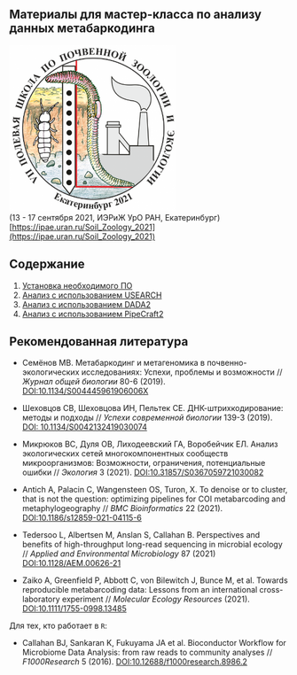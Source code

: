 ## Материалы для мастер-класса по анализу данных метабаркодинга<br/>

<img src="Images/Soil_Zoology_School_2021_logo.png" width="300" title="VII полевая школа по почвенной зоологии и экологии" /><br/>
(13 - 17 сентября 2021, ИЭРиЖ УрО РАН, Екатеринбург)<br/>
[https://ipae.uran.ru/Soil_Zoology_2021](https://ipae.uran.ru/Soil_Zoology_2021)


## Содержание

1. [Установка необходимого ПО](00_Setup.md)
2. [Анализ с использованием USEARCH](01_USEARCH.md)
3. [Анализ с использованием DADA2](02_DADA2.md)
4. [Анализ с использованием PipeCraft2](03_PipeCraft2.md)


## Рекомендованная литература

- Семёнов МВ. Метабаркодинг и метагеномика в почвенно-экологических исследованиях: Успехи, проблемы и возможности // _Журнал общей биологии_ 80-6 (2019). [DOI:10.1134/S004445961906006X](https://elibrary.ru/item.asp?id=41241983)

- Шеховцов СВ, Шеховцова ИН, Пельтек СЕ. ДНК-штрихкодирование: методы и подходы // _Успехи современной биологии_ 139-3 (2019). [DOI: 10.1134/S0042132419030074](https://sciencejournals.ru/view-article/?j=uspbio&y=2019&v=139&n=3&a=UspBio1903007Shekhovtsov)

- Микрюков ВС, Дуля ОВ, Лиходеевский ГА, Воробейчик ЕЛ. Анализ экологических сетей многокомпонентных сообществ микроорганизмов: Возможности, ограничения, потенциальные ошибки // _Экология_ 3 (2021). [DOI:10.31857/S0367059721030082](https://www.elibrary.ru/item.asp?doi=10.31857/S0367059721030082)

- Antich A, Palacin C, Wangensteen OS, Turon, X. To denoise or to cluster, that is not the question: optimizing pipelines for COI metabarcoding and metaphylogeography // _BMC Bioinformatics_ 22 (2021). [DOI:10.1186/s12859-021-04115-6](https://bmcbioinformatics.biomedcentral.com/articles/10.1186/s12859-021-04115-6)

- Tedersoo L, Albertsen M, Anslan S, Callahan B. Perspectives and benefits of
high-throughput long-read sequencing in microbial ecology // _Applied and Environmental Microbiology_ 87 (2021) [DOI:10.1128/AEM.00626-21](https://journals.asm.org/doi/10.1128/AEM.00626-21)

- Zaiko A, Greenfield P, Abbott C, von Bilewitch J, Bunce M, et al. Towards reproducible metabarcoding data: Lessons from an international cross-laboratory experiment // _Molecular Ecology Resources_ (2021). [DOI:10.1111/1755-0998.13485](https://onlinelibrary.wiley.com/doi/full/10.1111/1755-0998.13485)

Для тех, кто работает в `R`:
- Callahan BJ, Sankaran K, Fukuyama JA et al. Bioconductor Workflow for Microbiome Data Analysis: from raw reads to community analyses // _F1000Research_ 5 (2016). [DOI:10.12688/f1000research.8986.2](https://f1000research.com/articles/5-1492)
